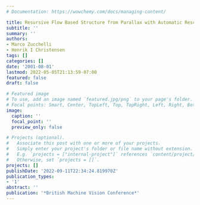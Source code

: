 ```yaml
---
# Documentation: https://wowchemy.com/docs/managing-content/

title: Resursive Flow Based Structure from Parallax with Automatic Rescaling
subtitle: ''
summary: ''
authors:
- Marco Zucchelli
- Henrik I Christensen
tags: []
categories: []
date: '2001-08-01'
lastmod: 2022-05-05T21:13:59-07:00
featured: false
draft: false

# Featured image
# To use, add an image named `featured.jpg/png` to your page's folder.
# Focal points: Smart, Center, TopLeft, Top, TopRight, Left, Right, BottomLeft, Bottom, BottomRight.
image:
  caption: ''
  focal_point: ''
  preview_only: false

# Projects (optional).
#   Associate this post with one or more of your projects.
#   Simply enter your project's folder or file name without extension.
#   E.g. `projects = ["internal-project"]` references `content/project/deep-learning/index.md`.
#   Otherwise, set `projects = []`.
projects: []
publishDate: '2022-09-11T22:34:24.819970Z'
publication_types:
- '1'
abstract: ''
publication: '*British Machine Vision Conference*'
---
```


